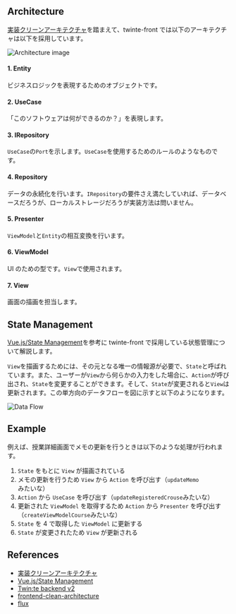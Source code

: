 ## Architecture

[実装クリーンアーキテクチャ](https://qiita.com/nrslib/items/a5f902c4defc83bd46b8)を踏まえて、twinte-front では以下のアーキテクチャは以下を採用しています。

![Architecture image](https://user-images.githubusercontent.com/68944024/161409877-375bb674-b668-4388-9df6-ddd081b9581f.png)

#### 1. Entity

ビジネスロジックを表現するためのオブジェクトです。

#### 2. UseCase

「このソフトウェアは何ができるのか？」を表現します。

#### 3. IRepository

`UseCase`の`Port`を示します。`UseCase`を使用するためのルールのようなものです。

#### 4. Repository

データの永続化を行います。`IRepository`の要件さえ満たしていれば、データベースだろうが、ローカルストレージだろうが実装方法は問いません。

#### 5. Presenter

`ViewModel`と`Entity`の相互変換を行います。

#### 6. ViewModel

UI のための型です。`View`で使用されます。

#### 7. View

画面の描画を担当します。

## State Management

[Vue.js/State Management](https://vuejs.org/guide/scaling-up/state-management.html)を参考に twinte-front で採用している状態管理について解説します。

`View`を描画するためには、その元となる唯一の情報源が必要で、`State`と呼ばれています。また、ユーザーが`View`から何らかの入力をした場合に、`Action`が呼び出され、`State`を変更することができます。そして、`State`が変更されると`View`は更新されます。この単方向のデータフローを図に示すと以下のようになります。

![Data Flow](https://user-images.githubusercontent.com/68944024/161410858-c3dfca15-2645-4ec5-a7ae-14590462f8b7.png)

## Example

例えば、授業詳細画面でメモの更新を行うときは以下のような処理が行われます。

1. `State` をもとに `View` が描画されている
2. メモの更新を行うため `View` から `Action` を呼び出す（`updateMemo`みたいな）
3. `Action` から `UseCase` を呼び出す（`updateRegisteredCrouse`みたいな）
4. 更新された `ViewModel` を取得するため `Action` から `Presenter` を呼び出す（`createViewModelCourse`みたいな）
5. `State` を 4 で取得した `ViewModel` に更新する
6. `State` が変更されたため `View` が更新される

## References

- [実装クリーンアーキテクチャ](https://qiita.com/nrslib/items/a5f902c4defc83bd46b8)
- [Vue.js/State Management](https://vuejs.org/guide/scaling-up/state-management.html)
- [Twin:te backend v2](https://github.com/twin-te/twinte-server)
- [frontend-clean-architecture](https://github.com/bespoyasov/frontend-clean-architecture/tree/master/src)
- [flux](https://facebook.github.io/flux/docs/in-depth-overview)
